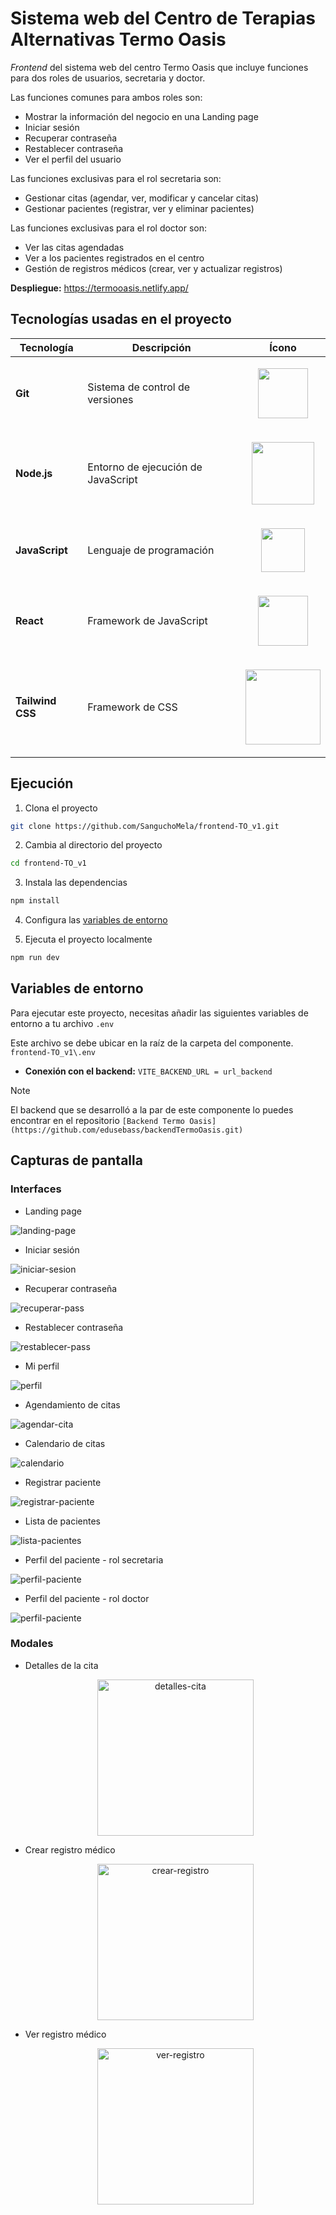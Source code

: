 # Sistema web del Centro de Terapias Alternativas Termo Oasis 

_Frontend_ del sistema web del centro Termo Oasis que incluye funciones para dos roles de usuarios, secretaria y doctor.

Las funciones comunes para ambos roles son:
- Mostrar la información del negocio en una Landing page
- Iniciar sesión
- Recuperar contraseña
- Restablecer contraseña
- Ver el perfil del usuario

Las funciones exclusivas para el rol secretaria son: 
- Gestionar citas (agendar, ver, modificar y cancelar citas)
- Gestionar pacientes (registrar, ver y eliminar pacientes)

Las funciones exclusivas para el rol doctor son: 
- Ver las citas agendadas
- Ver a los pacientes registrados en el centro
- Gestión de registros médicos (crear, ver y actualizar registros)

**Despliegue:** https://termooasis.netlify.app/

## Tecnologías usadas en el proyecto 

| Tecnología       | Descripción                        | Ícono                                                                                                                                     |
|------------------|------------------------------------|-------------------------------------------------------------------------------------------------------------------------------------------|
| **Git**          | Sistema de control de versiones    | <p align="center"><img src="https://git-scm.com/images/logos/downloads/Git-Icon-1788C.png" width="80px"></p>                              |
| **Node.js**      | Entorno de ejecución de JavaScript | <p align="center"><img src="https://www.positronx.io/wp-content/uploads/2022/04/17053-01.jpg" width="100px"></p>                          |
| **JavaScript**   | Lenguaje de programación           | <p align="center"><img src="https://th.bing.com/th/id/OIP.I5XOh9o_kbTNsXnsIc53aAHaHa?rs=1&pid=ImgDetMain" width="70px"></p>               |
| **React**        | Framework de JavaScript            | <p align="center"><img src="https://th.bing.com/th/id/OIP.VKEOM0WYU3EMGnR9wIPX9AHaHa?w=1000&h=1000&rs=1&pid=ImgDetMain" width="80px"></p> |
| **Tailwind CSS** | Framework de CSS                   | <p align="center"><img src="https://cdn.sanity.io/images/f9ggxyof/production/92bfda9df5caa5735f2dc5d47b1edad318c68a96-2240x1260.png?auto=format" width="120px"></p> |

## Ejecución 

1. Clona el proyecto

```bash
git clone https://github.com/SanguchoMela/frontend-TO_v1.git
```

2. Cambia al directorio del proyecto

```bash
cd frontend-TO_v1
```

3. Instala las dependencias

```bash
npm install
```
4. Configura las [variables de entorno](#variables-de-entorno)

5. Ejecuta el proyecto localmente

```bash
npm run dev
```

## Variables de entorno

Para ejecutar este proyecto, necesitas añadir las siguientes variables de entorno a tu archivo `.env`

Este archivo se debe ubicar en la raíz de la carpeta del componente. `frontend-TO_v1\.env`

- **Conexión con el backend:** `VITE_BACKEND_URL = url_backend`

> [!note]
> El backend que se desarrolló a la par de este componente lo puedes encontrar en el repositorio `[Backend Termo Oasis](https://github.com/edusebass/backendTermoOasis.git)`

## Capturas de pantalla

### Interfaces

- Landing page

![landing-page](src/assets/imagenes_readme/landing-page2.png)

- Iniciar sesión

![iniciar-sesion](src/assets/imagenes_readme/iniciar-sesion.png)

- Recuperar contraseña

![recuperar-pass](src/assets/imagenes_readme/recuperar-pass.png)

- Restablecer contraseña

![restablecer-pass](src/assets/imagenes_readme/restablecer-pass.png)

- Mi perfil

![perfil](src/assets/imagenes_readme/perfil.png)

- Agendamiento de citas

![agendar-cita](src/assets/imagenes_readme/agendar-cita2.png)

- Calendario de citas

![calendario](src/assets/imagenes_readme/calendario-citas.png)

- Registrar paciente

![registrar-paciente](src/assets/imagenes_readme/registrar-paciente2.png)

- Lista de pacientes

![lista-pacientes](src/assets/imagenes_readme/lista-pacientes.png)

- Perfil del paciente - rol secretaria

![perfil-paciente](src/assets/imagenes_readme/perfil-paciente-secre.png)

- Perfil del paciente - rol doctor

![perfil-paciente](src/assets/imagenes_readme/perfil-paciente-doc.png)

### Modales

- Detalles de la cita

  <p align="center">
    <img alt="detalles-cita" src="src/assets/imagenes_readme/detalles-cita.png" width="250px">
  </p>

- Crear registro médico

  <p align="center">
    <img alt="crear-registro" src="src/assets/imagenes_readme/crear-registro.png" width="250px">
  </p>

- Ver registro médico

  <p align="center">
    <img alt="ver-registro" src="src/assets/imagenes_readme/ver-registro.png" width="250px">
  </p>

